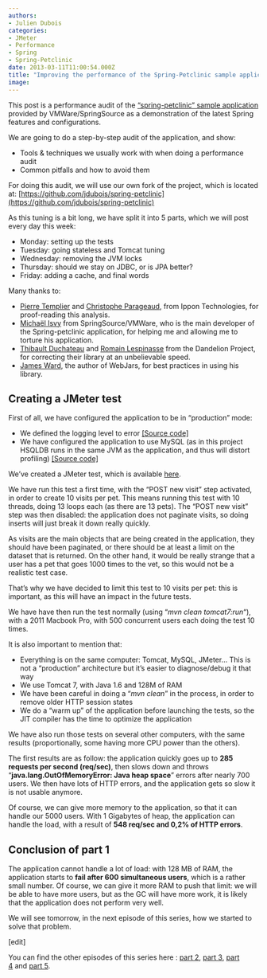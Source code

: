 ```yaml
---
authors:
- Julien Dubois
categories:
- JMeter
- Performance
- Spring
- Spring-Petclinic
date: 2013-03-11T11:00:54.000Z
title: "Improving the performance of the Spring-Petclinic sample application (part 1 of 5)"
image: 
---
```


This post is a performance audit of the [“spring-petclinic” sample application](https://github.com/SpringSource/spring-petclinic) provided by VMWare/SpringSource as a demonstration of the latest Spring features and configurations.

We are going to do a step-by-step audit of the application, and show:

- Tools & techniques we usually work with when doing a performance audit
- Common pitfalls and how to avoid them

For doing this audit, we will use our own fork of the project, which is located at: [https://github.com/jdubois/spring-petclinic](https://github.com/jdubois/spring-petclinic)

As this tuning is a bit long, we have split it into 5 parts, which we will post every day this week:

- Monday: setting up the tests
- Tuesday: going stateless and Tomcat tuning
- Wednesday: removing the JVM locks
- Thursday: should we stay on JDBC, or is JPA better?
- Friday: adding a cache, and final words

Many thanks to:

- [Pierre Templier](https://twitter.com/ptemplier) and [Christophe Parageaud](http://blog.ippon.fr/author/Christophe_PARAGEAUD/), from Ippon Technologies, for proof-reading this analysis.
- [Michaël Isvy](https://twitter.com/michaelisvy) from SpringSource/VMWare, who is the main developer of the Spring-petclinic application, for helping me and allowing me to torture his application.
- [Thibault Duchateau](https://twitter.com/tduchateau) and [Romain Lespinasse](https://twitter.com/rlespinasse) from the Dandelion Project, for correcting their library at an unbelievable speed.
- [James Ward](https://twitter.com/_JamesWard), the author of WebJars, for best practices in using his library.


## Creating a JMeter test

First of all, we have configured the application to be in “production” mode:

- We defined the logging level to error [[Source code]](https://github.com/jdubois/spring-petclinic/commit/2c9a37179d7abe3aa057fee200966a2412e4c2e8)
- We have configured the application to use MySQL (as in this project HSQLDB runs in the same JVM as the application, and thus will distort profiling) [[Source code]](https://github.com/jdubois/spring-petclinic/commit/58ce7d6d794c69696d23d62616221a4708d13455)

We’ve created a JMeter test, which is available [here](https://github.com/jdubois/spring-petclinic/commit/69e55e406db37a386ff8348a5a84343801169f85).

We have run this test a first time, with the “POST new visit” step activated, in order to create 10 visits per pet. This means running this test with 10 threads, doing 13 loops each (as there are 13 pets). The “POST new visit” step was then disabled: the application does not paginate visits, so doing inserts will just break it down really quickly.

As visits are the main objects that are being created in the application, they should have been paginated, or there should be at least a limit on the dataset that is returned. On the other hand, it would be really strange that a user has a pet that goes 1000 times to the vet, so this would not be a realistic test case.

That’s why we have decided to limit this test to 10 visits per pet: this is important, as this will have an impact in the future tests.

We have have then run the test normally (using “*mvn clean tomcat7:run*“), with a 2011 Macbook Pro, with 500 concurrent users each doing the test 10 times.

It is also important to mention that:

- Everything is on the same computer: Tomcat, MySQL, JMeter… This is not a “production” architecture but it’s easier to diagnose/debug it that way
- We use Tomcat 7, with Java 1.6 and 128M of RAM
- We have been careful in doing a “*mvn clean*” in the process, in order to remove older HTTP session states
- We do a “warm up” of the application before launching the tests, so the JIT compiler has the time to optimize the application

We have also run those tests on several other computers, with the same results (proportionally, some having more CPU power than the others).

The first results are as follow: the application quickly goes up to **285 requests per second (req/sec)**, then slows down and throws “**java.lang.OutOfMemoryError: Java heap space**” errors after nearly 700 users. We then have lots of HTTP errors, and the application gets so slow it is not usable anymore.

Of course, we can give more memory to the application, so that it can handle our 5000 users. With 1 Gigabytes of heap, the application can handle the load, with a result of **548 req/sec and 0,2% of HTTP errors**.


## Conclusion of part 1

The application cannot handle a lot of load: with 128 MB of RAM, the application starts to **fail after 600 simultaneous users**, which is a rather small number. Of course, we can give it more RAM to push that limit: we will be able to have more users, but as the GC will have more work, it is likely that the application does not perform very well.

We will see tomorrow, in the next episode of this series, how we started to solve that problem.

[edit]

You can find the other episodes of this series here : [part 2](http://blog.ippon.fr/?p=7500), [part 3](http://blog.ippon.fr/?p=7512), [part 4](http://blog.ippon.fr/?p=7520) and [part 5](http://blog.ippon.fr/?p=7527).
